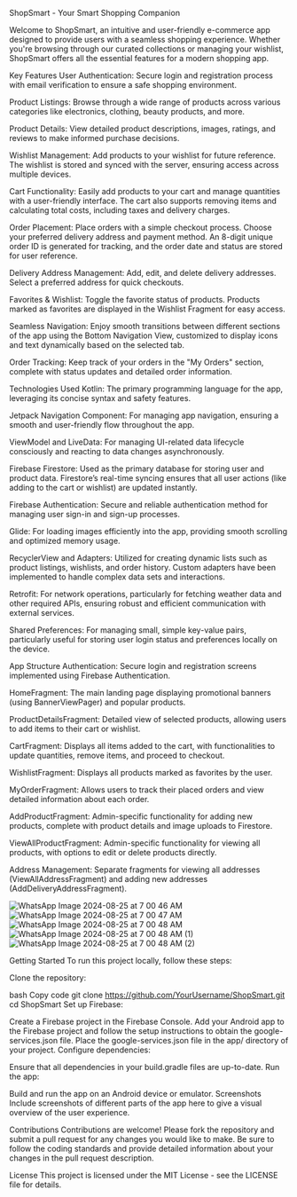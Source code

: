 ShopSmart - Your Smart Shopping Companion

Welcome to ShopSmart, an intuitive and user-friendly e-commerce app designed to provide users with a seamless shopping experience. Whether you're browsing through our curated collections or managing your wishlist, ShopSmart offers all the essential features for a modern shopping app.

Key Features
User Authentication: Secure login and registration process with email verification to ensure a safe shopping environment.

Product Listings: Browse through a wide range of products across various categories like electronics, clothing, beauty products, and more.

Product Details: View detailed product descriptions, images, ratings, and reviews to make informed purchase decisions.

Wishlist Management: Add products to your wishlist for future reference. The wishlist is stored and synced with the server, ensuring access across multiple devices.

Cart Functionality: Easily add products to your cart and manage quantities with a user-friendly interface. The cart also supports removing items and calculating total costs, including taxes and delivery charges.

Order Placement: Place orders with a simple checkout process. Choose your preferred delivery address and payment method. An 8-digit unique order ID is generated for tracking, and the order date and status are stored for user reference.

Delivery Address Management: Add, edit, and delete delivery addresses. Select a preferred address for quick checkouts.

Favorites & Wishlist: Toggle the favorite status of products. Products marked as favorites are displayed in the Wishlist Fragment for easy access.

Seamless Navigation: Enjoy smooth transitions between different sections of the app using the Bottom Navigation View, customized to display icons and text dynamically based on the selected tab.

Order Tracking: Keep track of your orders in the "My Orders" section, complete with status updates and detailed order information.

Technologies Used
Kotlin: The primary programming language for the app, leveraging its concise syntax and safety features.

Jetpack Navigation Component: For managing app navigation, ensuring a smooth and user-friendly flow throughout the app.

ViewModel and LiveData: For managing UI-related data lifecycle consciously and reacting to data changes asynchronously.

Firebase Firestore: Used as the primary database for storing user and product data. Firestore’s real-time syncing ensures that all user actions (like adding to the cart or wishlist) are updated instantly.

Firebase Authentication: Secure and reliable authentication method for managing user sign-in and sign-up processes.

Glide: For loading images efficiently into the app, providing smooth scrolling and optimized memory usage.

RecyclerView and Adapters: Utilized for creating dynamic lists such as product listings, wishlists, and order history. Custom adapters have been implemented to handle complex data sets and interactions.

Retrofit: For network operations, particularly for fetching weather data and other required APIs, ensuring robust and efficient communication with external services.

Shared Preferences: For managing small, simple key-value pairs, particularly useful for storing user login status and preferences locally on the device.

App Structure
Authentication: Secure login and registration screens implemented using Firebase Authentication.

HomeFragment: The main landing page displaying promotional banners (using BannerViewPager) and popular products.

ProductDetailsFragment: Detailed view of selected products, allowing users to add items to their cart or wishlist.

CartFragment: Displays all items added to the cart, with functionalities to update quantities, remove items, and proceed to checkout.

WishlistFragment: Displays all products marked as favorites by the user.

MyOrderFragment: Allows users to track their placed orders and view detailed information about each order.

AddProductFragment: Admin-specific functionality for adding new products, complete with product details and image uploads to Firestore.

ViewAllProductFragment: Admin-specific functionality for viewing all products, with options to edit or delete products directly.

Address Management: Separate fragments for viewing all addresses (ViewAllAddressFragment) and adding new addresses (AddDeliveryAddressFragment).

![WhatsApp Image 2024-08-25 at 7 00 46 AM](https://github.com/user-attachments/assets/c6b56045-c736-4189-ad97-6e2a4ed6e58c)
![WhatsApp Image 2024-08-25 at 7 00 47 AM](https://github.com/user-attachments/assets/e4ee9b21-553e-4c7f-a847-a4df9dab9b03)
![WhatsApp Image 2024-08-25 at 7 00 48 AM](https://github.com/user-attachments/assets/84107057-b148-4b62-a842-01a30100461c)
![WhatsApp Image 2024-08-25 at 7 00 48 AM (1)](https://github.com/user-attachments/assets/584231df-c500-4606-aa58-2e5b27699fff)
![WhatsApp Image 2024-08-25 at 7 00 48 AM (2)](https://github.com/user-attachments/assets/ede15d7f-7381-4929-a2c5-be025566a116)


Getting Started
To run this project locally, follow these steps:

Clone the repository:

bash
Copy code
git clone https://github.com/YourUsername/ShopSmart.git
cd ShopSmart
Set up Firebase:

Create a Firebase project in the Firebase Console.
Add your Android app to the Firebase project and follow the setup instructions to obtain the google-services.json file.
Place the google-services.json file in the app/ directory of your project.
Configure dependencies:

Ensure that all dependencies in your build.gradle files are up-to-date.
Run the app:

Build and run the app on an Android device or emulator.
Screenshots
Include screenshots of different parts of the app here to give a visual overview of the user experience.


Contributions
Contributions are welcome! Please fork the repository and submit a pull request for any changes you would like to make. Be sure to follow the coding standards and provide detailed information about your changes in the pull request description.

License
This project is licensed under the MIT License - see the LICENSE file for details.
